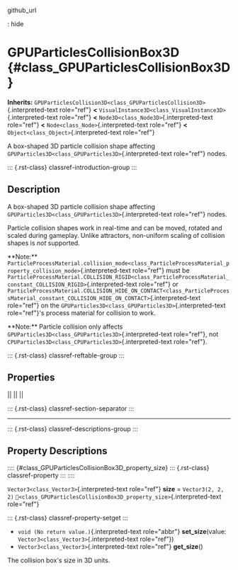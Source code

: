 github_url

:   hide

# GPUParticlesCollisionBox3D {#class_GPUParticlesCollisionBox3D}

**Inherits:**
`GPUParticlesCollision3D<class_GPUParticlesCollision3D>`{.interpreted-text
role="ref"} **\<**
`VisualInstance3D<class_VisualInstance3D>`{.interpreted-text role="ref"}
**\<** `Node3D<class_Node3D>`{.interpreted-text role="ref"} **\<**
`Node<class_Node>`{.interpreted-text role="ref"} **\<**
`Object<class_Object>`{.interpreted-text role="ref"}

A box-shaped 3D particle collision shape affecting
`GPUParticles3D<class_GPUParticles3D>`{.interpreted-text role="ref"}
nodes.

::: {.rst-class}
classref-introduction-group
:::

## Description

A box-shaped 3D particle collision shape affecting
`GPUParticles3D<class_GPUParticles3D>`{.interpreted-text role="ref"}
nodes.

Particle collision shapes work in real-time and can be moved, rotated
and scaled during gameplay. Unlike attractors, non-uniform scaling of
collision shapes is *not* supported.

\*\*Note:\*\*
`ParticleProcessMaterial.collision_mode<class_ParticleProcessMaterial_property_collision_mode>`{.interpreted-text
role="ref"} must be
`ParticleProcessMaterial.COLLISION_RIGID<class_ParticleProcessMaterial_constant_COLLISION_RIGID>`{.interpreted-text
role="ref"} or
`ParticleProcessMaterial.COLLISION_HIDE_ON_CONTACT<class_ParticleProcessMaterial_constant_COLLISION_HIDE_ON_CONTACT>`{.interpreted-text
role="ref"} on the
`GPUParticles3D<class_GPUParticles3D>`{.interpreted-text role="ref"}\'s
process material for collision to work.

\*\*Note:\*\* Particle collision only affects
`GPUParticles3D<class_GPUParticles3D>`{.interpreted-text role="ref"},
not `CPUParticles3D<class_CPUParticles3D>`{.interpreted-text
role="ref"}.

::: {.rst-class}
classref-reftable-group
:::

## Properties

||
||
||

::: {.rst-class}
classref-section-separator
:::

------------------------------------------------------------------------

::: {.rst-class}
classref-descriptions-group
:::

## Property Descriptions

:::: {#class_GPUParticlesCollisionBox3D_property_size}
::: {.rst-class}
classref-property
:::
::::

`Vector3<class_Vector3>`{.interpreted-text role="ref"} **size** =
`Vector3(2, 2, 2)`
`🔗<class_GPUParticlesCollisionBox3D_property_size>`{.interpreted-text
role="ref"}

::: {.rst-class}
classref-property-setget
:::

- `void (No return value.)`{.interpreted-text role="abbr"}
  **set_size**(value: `Vector3<class_Vector3>`{.interpreted-text
  role="ref"})
- `Vector3<class_Vector3>`{.interpreted-text role="ref"} **get_size**()

The collision box\'s size in 3D units.
